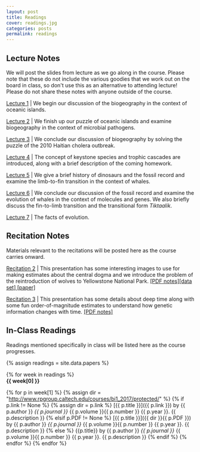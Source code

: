 ```yaml
---
layout: post
title: Readings
cover: readings.jpg
categories: posts
permalink: readings
---
```


## Lecture Notes

We will post the slides from lecture as we go along in the course. Please note
that these do not include the various goodies that we work out on the board in
class, so don't use this as an alternative to attending lecture! Please do not
share these notes with anyone outside of the course.

[Lecture 1](http://www.rpgroup.caltech.edu/courses/bi1_2017/protected/Bi1_Sp2017_lec01_Biogeography_of_Oceanic_Islands.pdf) \| We begin our discussion of the biogeography in the context of  oceanic islands.

[Lecture 2](http://www.rpgroup.caltech.edu/courses/bi1_2017/protected/Bi1_Sp2017_lec02_Biogeography_Pathogens.pdf) \| We finish up our puzzle of oceanic islands and examine biogeography in the context of microbial pathogens.

[Lecture 3](http://www.rpgroup.caltech.edu/courses/bi1_2017/protected/Bi1_Sp2017_lec03_Biogeography_Pathogens_Continued.pdf) \| We conclude our discussion of biogeography by solving the puzzle of the 2010 Haitian cholera outbreak.

[Lecture 4](http://www.rpgroup.caltech.edu/courses/bi1_2017/protected/Bi1_Sp2017_lec04_Trophic_Cascades.pdf) \| The concept of keystone species and trophic cascades are introduced, along with a brief description of the coming homework.

[Lecture 5](http://www.rpgroup.caltech.edu/courses/bi1_2017/protected/Bi1_Sp2017_lec05_Fossil_Record.pdf) \| We give a brief history of dinosaurs and the fossil record and examine the limb-to-fin transition in the context of whales.

[Lecture 6](http://www.rpgroup.caltech.edu/courses/bi1_2017/protected/Bi1_Sp2017_lec06_fossil_record_continued.pdf) \| We conclude our discussion of the fossil record
and examine the evolution of whales in the context of molecules and genes. We also briefly discuss the fin-to-limb transition and the transitional form *Tiktaalik*.

[Lecture 7](http://www.rpgroup.caltech.edu/courses/bi1_2017/protected/Bi1_Sp2017_lec07_facts_of_evolution.pdf) \| The facts of evolution.

## Recitation Notes
Materials relevant to the recitations will be posted here as the course carries
onward.

[Recitation 2](http://www.rpgroup.caltech.edu/courses/bi1_2017/protected/Bi1_Sp2017_rec02_central_dogma.pdf) \| This presentation has some interesting images to use for
making estimates about the central dogma and we introduce the problem of
the reintroduction of wolves to Yellowstone National Park. [\[PDF notes\]](http://www.rpgroup.caltech.edu/courses/bi1_2017/protected/Bi1_Sp2017_rec02_central_dogma_notes.pdf)[\[data set\]](http://www.rpgroup.caltech.edu/courses/bi1_2017/data/yellowstone.zip)[ \[paper\]](http://www.rpgroup.caltech.edu/courses/bi1_2017/protected/Goldberg2014.pdf)


[Recitation 3](http://www.rpgroup.caltech.edu/courses/bi1_2017/protected/Bi1_Sp2017_rec03_deep_time.pdf) \| This presentation has some details about deep time along with some fun order-of-magnitude estimates to understand how genetic information changes with time. [\[PDF notes\]](http://www.rpgroup.caltech.edu/courses/bi1_2017/protected/Bi1_Sp2017_rec03_deep_time_notes.pdf)

## In-Class Readings

Readings mentioned specifically in class will be listed here as the course progresses.


{% assign readings = site.data.papers %}

{% for week in readings %}
<span style="display: block; font-weight: 500"> <b>{{ week[0] }}</b></span>

{% for p in week[1] %}
{% assign dir = "http://www.rpgroup.caltech.edu/courses/bi1_2017/protected/" %}
{% if p.link != None %}
{% assign dir = p.link %}
[{{ p.title }}]({{ p.link }}) by {{ p.author }} *{{ p.journal }}* {{ p.volume }}{{ p.number }} {{ p.year }}. {{ p.description }}
{% elsif p.PDF != None %}
[{{ p.title }}]({{ dir }}{{ p.PDF }}) by {{ p.author }} *{{ p.journal }}* {{ p.volume }}{{ p.number }} {{ p.year }}. {{ p.description }}
{% else %}
{{p.title}} by {{ p.author }} *{{ p.journal }}* {{ p.volume }}{{ p.number }} {{ p.year }}. {{ p.description }}
{% endif %}
{% endfor %}
{% endfor %}
